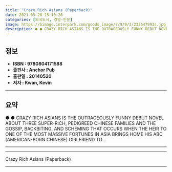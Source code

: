 ```yaml
---
title: "Crazy Rich Asians (Paperback)"
date: 2021-05-28 15:10:20
categories: [외국도서, 경영-인문]
image: https://bimage.interpark.com/goods_image/7/9/9/3/233647993s.jpg
description: ● ● CRAZY RICH ASIANS IS THE OUTRAGEOUSLY FUNNY DEBUT NOVEL ABOUT THREE SUPER-RICH, PEDIGREED CHINESE FAMILIES AND THE GOSSIP, BACKBITING, AND SCHEMING THAT O
---
```


## **정보**

- **ISBN : 9780804171588**
- **출판사 : Anchor Pub**
- **출판일 : 20140520**
- **저자 : Kwan, Kevin**

------



## **요약**

●  ●  CRAZY RICH ASIANS IS THE OUTRAGEOUSLY FUNNY DEBUT NOVEL ABOUT THREE SUPER-RICH, PEDIGREED CHINESE FAMILIES AND THE GOSSIP, BACKBITING, AND SCHEMING THAT OCCURS WHEN THE HEIR TO ONE OF THE MOST MASSIVE FORTUNES IN ASIA BRINGS HOME HIS ABC (AMERICAN-BORN CHINESE) GIRLFRIEND TO... 

------



------


Crazy Rich Asians (Paperback) 

------


